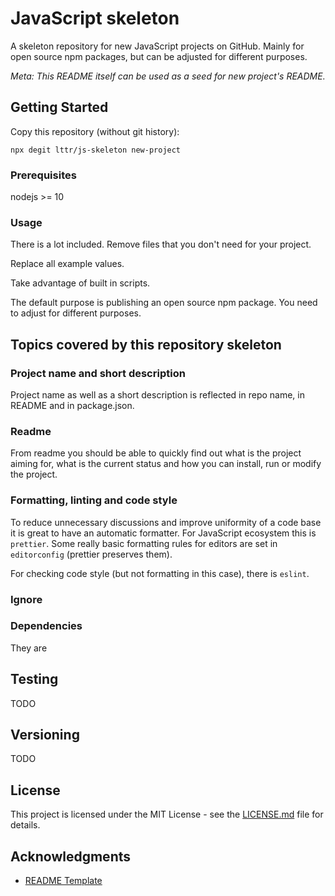 # JavaScript skeleton

A skeleton repository for new JavaScript projects on GitHub. Mainly for open
source npm packages, but can be adjusted for different purposes.

_Meta: This README itself can be used as a seed for new project's README._

## Getting Started

Copy this repository (without git history):

```
npx degit lttr/js-skeleton new-project
```

### Prerequisites

nodejs >= 10

### Usage

There is a lot included. Remove files that you don't need for your project.

Replace all example values.

Take advantage of built in scripts.

The default purpose is publishing an open source npm package. You need to adjust
for different purposes.

## Topics covered by this repository skeleton

### Project name and short description

Project name as well as a short description is reflected in repo name, in README
and in package.json.

### Readme

From readme you should be able to quickly find out what is the project aiming
for, what is the current status and how you can install, run or modify the
project.

### Formatting, linting and code style

To reduce unnecessary discussions and improve uniformity of a code base it is
great to have an automatic formatter. For JavaScript ecosystem this is
`prettier`. Some really basic formatting rules for editors are set in
`editorconfig` (prettier preserves them).

For checking code style (but not formatting in this case), there is `eslint`.

### Ignore

### Dependencies

They are

## Testing

TODO

## Versioning

TODO

## License

This project is licensed under the MIT License - see the
[LICENSE.md](LICENSE.md) file for details.

## Acknowledgments

- [README Template](https://gist.github.com/PurpleBooth/109311bb0361f32d87a2)
